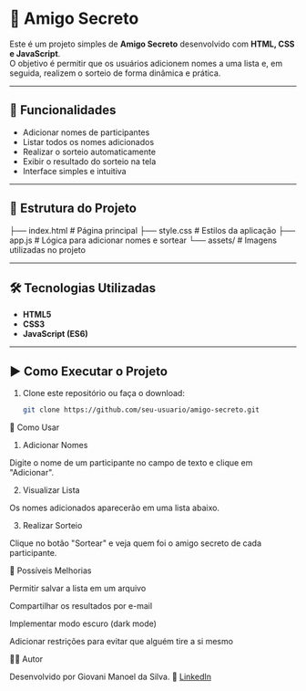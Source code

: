 # 🎁 Amigo Secreto

Este é um projeto simples de **Amigo Secreto** desenvolvido com **HTML, CSS e JavaScript**.  
O objetivo é permitir que os usuários adicionem nomes a uma lista e, em seguida, realizem o sorteio de forma dinâmica e prática.

---

## 🚀 Funcionalidades

- Adicionar nomes de participantes
- Listar todos os nomes adicionados
- Realizar o sorteio automaticamente
- Exibir o resultado do sorteio na tela
- Interface simples e intuitiva

---

## 📂 Estrutura do Projeto

├── index.html # Página principal
├── style.css # Estilos da aplicação
├── app.js # Lógica para adicionar nomes e sortear
└── assets/ # Imagens utilizadas no projeto


---

## 🛠️ Tecnologias Utilizadas

- **HTML5**
- **CSS3**
- **JavaScript (ES6)**

---

## ▶️ Como Executar o Projeto

1. Clone este repositório ou faça o download:
   ```bash
   git clone https://github.com/seu-usuario/amigo-secreto.git
📖 Como Usar
1. Adicionar Nomes

Digite o nome de um participante no campo de texto e clique em "Adicionar".


2. Visualizar Lista

Os nomes adicionados aparecerão em uma lista abaixo.


3. Realizar Sorteio

Clique no botão "Sortear" e veja quem foi o amigo secreto de cada participante.


🔧 Possíveis Melhorias

Permitir salvar a lista em um arquivo

Compartilhar os resultados por e-mail

Implementar modo escuro (dark mode)

Adicionar restrições para evitar que alguém tire a si mesmo

👨‍💻 Autor

Desenvolvido por Giovani Manoel da Silva.
📌 [LinkedIn](https://www.linkedin.com/in/giovani-manoel)
